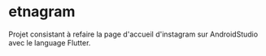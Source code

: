 # etnagram
Projet consistant à refaire la page d'accueil d'instagram sur AndroidStudio avec le language Flutter.
